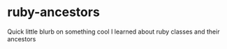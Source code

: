 # ruby-ancestors
Quick little blurb on something cool I learned about ruby classes and their ancestors
